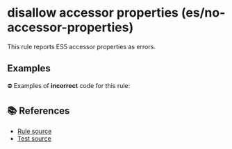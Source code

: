 # disallow accessor properties (es/no-accessor-properties)

This rule reports ES5 accessor properties as errors.

## Examples

⛔ Examples of **incorrect** code for this rule:

<eslint-playground type="bad" code="/*eslint es/no-accessor-properties: error */
var a = {
    get a() {},
    set a(value) {}
}
class A {
    get a() {}
    set a(value) {}
}
" />

## 📚 References

- [Rule source](https://github.com/mysticatea/eslint-plugin-es/blob/v1.3.1/lib/rules/no-accessor-properties.js)
- [Test source](https://github.com/mysticatea/eslint-plugin-es/blob/v1.3.1/tests/lib/rules/no-accessor-properties.js)
